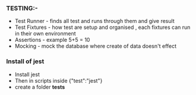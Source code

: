 


### TESTING:-
- Test Runner - finds all test and runs through them and give result
- Test Fixtures - how test are setup and organised , each fixtures can run in their own environment
- Assertions - example 5+5 = 10
- Mocking - mock the database where create of data doesn't effect

### Install of jest
- Install jest 
- Then in scripts inside {"test":"jest"}
- create a folder __tests__






























